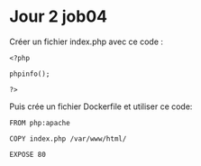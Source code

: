 # Jour 2 job04

Créer un fichier index.php avec ce code :

```docker
<?php 

phpinfo();

?>
```

Puis crée un fichier Dockerfile et utiliser ce code:

``` docker 
FROM php:apache

COPY index.php /var/www/html/

EXPOSE 80
```